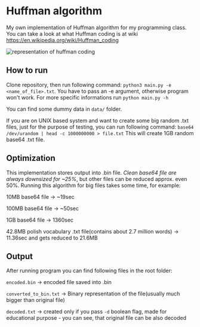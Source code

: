 # Huffman algorithm
My own implementation of Huffman algorithm for my programming class. You can take a look at what Huffman coding is at wiki https://en.wikipedia.org/wiki/Huffman_coding

![representation of huffman coding](https://upload.wikimedia.org/wikipedia/commons/thumb/c/c6/Huffman_%28To_be_or_not_to_be%29.svg/250px-Huffman_%28To_be_or_not_to_be%29.svg.png)

## How to run
Clone repository, then run following command: ` python3 main.py -e <name_of_file>.txt `.
You have to pass an -e argument, otherwise program won't work. For more specific informations run `python main.py -h`

You can find some dummy data in `data/` folder. 

If you are on UNIX based system and want to create some big random .txt files, just for the purpose of testing, you can run following command:
`base64 /dev/urandom | head -c 1000000000 > file.txt`
This will create 1GB random base64 .txt file.

## Optimization
This implementation stores output into .bin file. *Clean base64 file are always downsized for ~25%*, but other files can be reduced approx. even 50%. 
Running this algorithm for big files takes some time, for example:

10MB base64 file -> ~19sec

100MB base64 file -> ~50sec

1GB base64 file -> 1360sec

42.8MB polish vocabulary .txt file(contains about 2.7 million words) -> 11.36sec and gets reduced to 21.6MB

## Output
After running program you can find following files in the root folder:

`encoded.bin` -> encoded file saved into .bin

`converted_to_bin.txt` -> Binary representation of the file(usually much bigger than original file)

`decoded.txt` -> created only if you pass `-d` boolean flag, made for educational purpose - you can see, that original file can be also decoded
